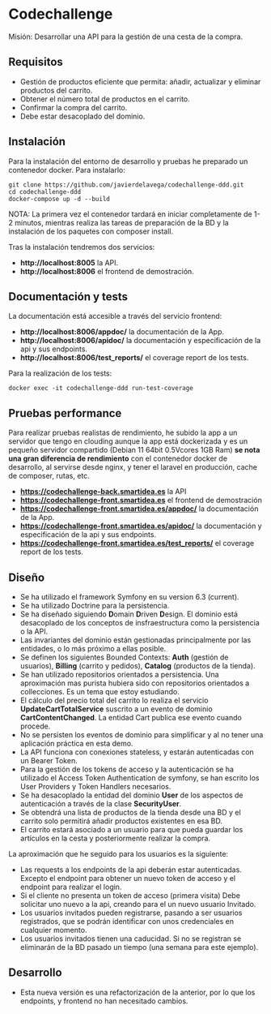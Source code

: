 # Codechallenge #

Misión: Desarrollar una API para la gestión de una cesta de la compra.

## Requisitos ##

* Gestión de productos eficiente que permita: añadir, actualizar y eliminar productos del carrito.
* Obtener el número total de productos en el carrito.
* Confirmar la compra del carrito.
* Debe estar desacoplado del dominio.

## Instalación ##

Para la instalación del entorno de desarrollo y pruebas he preparado un contenedor docker. Para instalarlo:

```git clone https://github.com/javierdelavega/codechallenge-ddd.git```  
```cd codechallenge-ddd```  
```docker-compose up -d --build```

NOTA: La primera vez el contenedor tardará en iniciar completamente de 1-2 minutos, mientras realiza las tareas de preparación de la BD y la instalación de los paquetes con composer install.

Tras la instalación tendremos dos servicios:

* **http://localhost:8005** la API.
* **http://localhost:8006** el frontend de demostración.

## Documentación y tests ##

La documentación está accesible a través del servicio frontend:

* **http://localhost:8006/appdoc/** la documentación de la App.
* **http://localhost:8006/apidoc/** la documentación y especificación de la api y sus endpoints.
* **http://localhost:8006/test_reports/** el coverage report de los tests.

Para la realización de los tests:

```docker exec -it codechallenge-ddd run-test-coverage```

## Pruebas performance ##

Para realizar pruebas realistas de rendimiento, he subido la app a un servidor que tengo en clouding aunque la app está dockerizada y es un pequeño servidor compartido (Debian 11 64bit 0.5Vcores 1GB Ram) **se nota una gran diferencia de rendimiento** con el contenedor docker de desarrollo, al servirse desde nginx, y tener el laravel en producción, cache de composer, rutas, etc.

* **https://codechallenge-back.smartidea.es** la API
* **https://codechallenge-front.smartidea.es** el frontend de demostración
* **https://codechallenge-front.smartidea.es/appdoc/** la documentación de la App.
* **https://codechallenge-front.smartidea.es/apidoc/** la documentación y especificación de la api y sus endpoints.
* **https://codechallenge-front.smartidea.es/test_reports/** el coverage report de los tests.

## Diseño ##

* Se ha utilizado el framework Symfony en su version 6.3 (current).
* Se ha utilizado Doctrine para la persistencia.
* Se ha diseñado siguiendo **D**omain **D**riven **D**esign. El dominio está desacoplado de los conceptos de insfraestructura como la persistencia o la API.
* Las invariantes del dominio están gestionadas principalmente por las entidades, o lo más próximo a ellas posible.
* Se definen los siguientes Bounded Contexts: **Auth** (gestión de usuarios), **Billing** (carrito y pedidos), **Catalog** (productos de la tienda).
* Se han utilizado repositorios orientados a persistencia. Una aproximación mas purista hubiera sido con repositorios orientados a collecciones. Es un tema que estoy estudiando.
* El cálculo del precio total del carrito lo realiza el servicio **UpdateCartTotalService** suscrito a un evento de dominio **CartContentChanged**. La entidad Cart publica ese evento cuando procede.
* No se persisten los eventos de dominio para simplificar y al no tener una aplicación práctica en esta demo.
* La API funciona con conexiones stateless, y estarán autenticadas con un Bearer Token.
* Para la gestión de los tokens de acceso y la autenticación se ha utilizado el Access Token Authentication de symfony, se han escrito los User Providers y Token Handlers necesarios.
* Se ha desacoplado la entidad del dominio **User** de los aspectos de autenticación a través de la clase **SecurityUser**. 
* Se obtendrá una lista de productos de la tienda desde una BD y el carrito solo permitirá añadir productos existentes en esa BD.
* El carrito estará asociado a un usuario para que pueda guardar los artículos en la cesta y posteriormente realizar la compra.

La aproximación que he seguido para los usuarios es la siguiente: 

* Las requests a los endpoints de la api deberán estar autenticadas. Excepto el endpoint para obtener un nuevo token de acceso y el endpoint para realizar el login.
* Si el cliente no presenta un token de acceso (primera visita) Debe solicitar uno nuevo a la api, creando para el un nuevo usuario Invitado. 
* Los usuarios invitados pueden registrarse, pasando a ser usuarios registrados, que se podrán identificar con unos credenciales en cualquier momento.
* Los usuarios invitados tienen una caducidad. Si no se registran se eliminarán de la BD pasado un tiempo (una semana para este ejemplo).

## Desarrollo ##


* Esta nueva versión es una refactorización de la anterior, por lo que los endpoints, y frontend no han necesitado cambios.